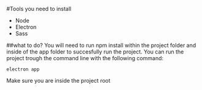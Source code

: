 #Tools you need to install
* Node
* Electron
* Sass

##what to do?
You will need to run npm install within the project folder and inside of the app folder to succesfully run the project.
You can run the project trough the command line with the following command:

``electron app``

Make sure you are inside the project root
